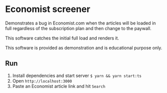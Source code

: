 # Economist screener

Demonstrates a bug in Economist.com when the articles will be loaded in full regardless of the subscription plan and then change to the paywall.

This software catches the initial full load and renders it.

This software is provided as demonstration and is educational purpose only.

## Run
1. Install dependencies and start server
```$ yarn && yarn start:ts```
2. Open `http://localhost:3000`
3. Paste an Economist article link and hit `Search`
